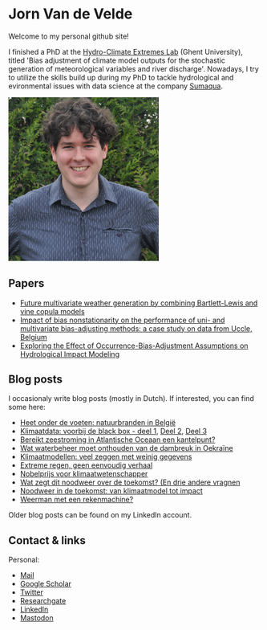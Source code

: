 # Jorn Van de Velde

Welcome to my personal github site!

I finished a PhD at the [Hydro-Climate Extremes Lab](https://www.ugent.be/bw/environment/en/research/h-cel) (Ghent University), titled 'Bias adjustment of climate model outputs for the stochastic generation of meteorological variables and river discharge'. Nowadays, I try to utilize the skills build up during my PhD to tackle hydrological and evironmental issues with data science at the company [Sumaqua](https://www.sumaqua.be/).

<img src="DSC_0709GoedalsArmenWEGcropped.jpg" alt="Jorn" width="300"/>

## Papers

- [Future multivariate weather generation by combining Bartlett-Lewis and vine copula models](https://www.tandfonline.com/doi/abs/10.1080/02626667.2022.2144322)
- [Impact of bias nonstationarity on the performance of uni- and multivariate bias-adjusting methods: a case study on data from Uccle, Belgium](https://hess.copernicus.org/articles/26/2319/2022/)
- [Exploring the Effect of Occurrence-Bias-Adjustment Assumptions on Hydrological Impact Modeling](https://doi.org/10.3390/w13111573)


## Blog posts

I occasionaly write blog posts (mostly in Dutch). If interested, you can find some here:
- [Heet onder de voeten: natuurbranden in België](https://www.linkedin.com/pulse/heet-onder-de-voeten-natuurbranden-belgi%2525C3%2525AB-jorn-van-de-velde-x6tpe/)
- [Klimaatdata: voorbij de black box - deel 1](https://www.linkedin.com/pulse/klimaatdata-voorbij-de-black-box-deel-1-jorn-van-de-velde/), [Deel 2](https://www.linkedin.com/pulse/klimaatdata-voorbij-de-black-box-deel-2-jorn-van-de-velde/), [Deel 3](https://www.linkedin.com/pulse/klimaatdata-voorbij-de-black-box-deel-3-jorn-van-de-velde-vwkge/)
- [Bereikt zeestroming in Atlantische Oceaan een kantelpunt?](https://www.noodweer.be/bereikt-temperatuur-in-atlantische-oceaan-een-kantelpunt-300723/)
- [Wat waterbeheer moet onthouden van de dambreuk in Oekraïne](https://www.linkedin.com/pulse/wat-waterbeheer-moet-onthouden-van-dambreuk-oekra%2525C3%2525AFne-van-de-velde%3FtrackingId=sgihu8T0Q2CwKH11mPLRvQ%253D%253D/?trackingId=sgihu8T0Q2CwKH11mPLRvQ%3D%3D)
- [Klimaatmodellen: veel zeggen met weinig gegevens](https://www.noodweer.be/klimaatmodellen-veel-zeggen-met-weinig-gegevens-14012023/)
- [Extreme regen, geen eenvoudig verhaal](https://www.noodweer.be/extreme-regen-geen-eenvoudig-verhaal-14022022/)
- [Nobelprijs voor klimaatwetenschapper](https://www.noodweer.be/nobelprijs-voor-klimaatwetenschappers-25102021/)
- [Wat zegt dit noodweer over de toekomst? (En drie andere vragnen](https://www.oneworld.nl/lezen/klimaat/wat-zegt-dit-noodweer-over-de-toekomst-en-drie-andere-vragen/)
- [Noodweer in de toekomst: van klimaatmodel tot impact](https://www.noodweer.be/noodweer-in-de-toekomst-van-klimaatmodel-tot-impact/)
- [Weerman met een rekenmachine?](https://www.eoswetenschap.eu/natuur-milieu/weerman-met-een-rekenmachine)

Older blog posts can be found on my LinkedIn account.

## Contact & links

Personal:
- [Mail](jorn.vandevelde@sumaqua.be)
- [Google Scholar](https://scholar.google.com/citations?user=rH0j4nYAAAAJ&hl=nl)
- [Twitter](https://twitter.com/JornVelde)
- [Researchgate](https://www.researchgate.net/profile/Jorn-Van-De-Velde)
- [LinkedIn](https://www.linkedin.com/in/jorn-van-de-velde-b97057146/)
- <a rel="me" href="https://mastodon.energy/@jornvdv">Mastodon</a>
